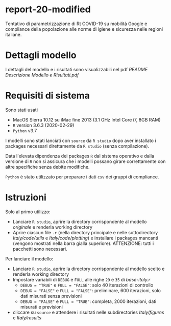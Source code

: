 # report-20-modified
Tentativo di parametrizzazione di Rt COVID-19 su mobilità Google e compliance della popolazione alle norme di igiene e sicurezza nelle regioni italiane.

# Dettagli modello

I dettagli del modello e i risultati sono visualizzabili nel pdf _README Descrizione Modello e Risultati.pdf_

# Requisiti di sistema
Sono stati usati

- MacOS Sierra 10.12 su iMac fine 2013 (3.1 GHz Intel Core i7, 8GB RAM)
- `R` version 3.6.3 (2020-02-29)
- `Python` v3.7

I modelli sono stati lanciati con `source` da `R studio` dopo aver installato i packages necessari direttamente da `R studio` (senza compilazione).

Data l'elevata dipendenza dei packages `R` dal sistema operativo e dalla versione di `R` non si assicura che i modelli possano girare correttamente con altre specifiche senza debite modifiche.

`Python` è stato utilizzato per preparare i dati `csv` dei gruppi di compliance.

# Istruzioni
Solo al primo utilizzo:

- Lanciare `R studio`, aprire la directory corrispondente al modello _originale_ e renderla working directory
- Aprire ciascun file `.r` (nella directory principale e nelle sottodirectory _Italy/code/utils_ e _Italy/code/plotting_) e installare i packages mancanti (vengono mostrati nella barra gialla superiore). ATTENZIONE: tutti i pacchetti sono necessari.

Per lanciare il modello:

- Lanciare `R studio`, aprire la directory corrispondente al modello scelto e renderla working directory
- Impostare variabili di `DEBUG` e `FULL` alle righe `29` e `35` di _base-italy.r_
  - `DEBUG = "TRUE"` e `FULL = "FALSE"`: solo 40 iterazioni di controllo
  - `DEBUG = "FALSE"` e `FULL = "FALSE"`: preliminare, 600 iterazioni, solo dati misurati senza previsioni
  - `DEBUG = "FALSE"` e `FULL = "TRUE"`: completa, 2000 iterazioni, dati misurati e previsioni
- cliccare su `source` e attendere i risultati nelle subdirectories _Italy/figures_ e _Italy/results_
